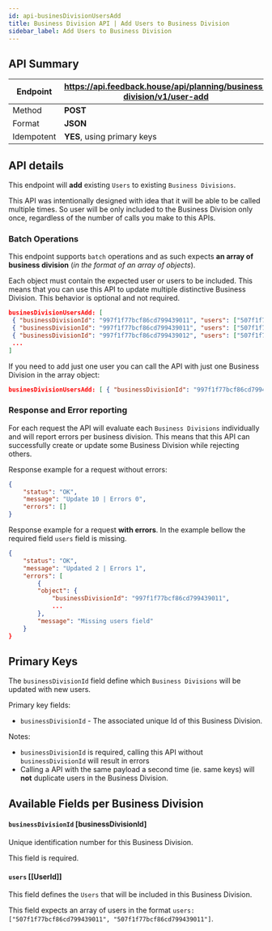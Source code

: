 ```yaml
---
id: api-businesDivisionUsersAdd
title: Business Division API | Add Users to Business Division
sidebar_label: Add Users to Business Division
---
```


## API Summary

| Endpoint | **https://api.feedback.house/api/planning/business-division/v1/user-add** |
|----------|-------------------------------------------------------------|
| Method   | **POST** |
| Format   | **JSON** |
| Idempotent | **YES**, using primary keys |

## API details

This endpoint will **add** existing `Users` to existing `Business Divisions`. 

This API was intentionally designed with idea that it will be able to be called multiple times. So user will be only included to the Business Division only once, regardless of the number of calls you make to this APIs.

### Batch Operations

This endpoint supports `batch` operations and as such expects **an array of business division** (*in the format of an array of objects*). 

Each object must contain the expected user or users to be included. This means that you can use this API to update multiple distinctive Business Division. This behavior is optional and not required.

```json
businesDivisionUsersAdd: [
 { "businessDivisionId": "997f1f77bcf86cd799439011", "users": ["507f1f77bcf86cd799439011","507f1f77bcf86cd799439012"] },
 { "businessDivisionId": "997f1f77bcf86cd799439011", "users": ["507f1f77bcf86cd799439014","507f1f77bcf86cd799439016"] },
 { "businessDivisionId": "997f1f77bcf86cd799439012", "users": ["507f1f77bcf86cd799439011"] },
 ...
]
```

If you need to add just one user you can call the API with just one Business Division in the array object:

```json
businesDivisionUsersAdd: [ { "businessDivisionId": "997f1f77bcf86cd799439011", "users": ["507f1f77bcf86cd799439011"] },]
```


### Response and Error reporting

For each request the API will evaluate each `Business Divisions` individually and will report errors per business division. This means that this API can successfully create or update some Business Division while rejecting others.

Response example for a request without errors:
```json
{
    "status": "OK",
    "message": "Update 10 | Errors 0",
    "errors": []
}
```

Response example for a request **with errors**. In the example bellow the required field `users` field is missing.
```json
{
    "status": "OK",
    "message": "Updated 2 | Errors 1",
    "errors": [
        {
        "object": {
            "businessDivisionId": "997f1f77bcf86cd799439011",
            ...
        },
        "message": "Missing users field"
    }
}
```

## Primary Keys

The `businessDivisionId` field define which `Business Divisions` will be updated with new users.


Primary key fields:
- `businessDivisionId` - The associated unique Id of this Business Division.

Notes:
- `businessDivisionId` is required, calling this API without `businessDivisionId` will result in errors
- Calling a API with the same payload a second time (ie. same keys) will **not** duplicate users in the Business Division.

## Available Fields per Business Division


#### `businessDivisionId` [businessDivisionId] 
Unique identification number for this Business Division. 

This field is required.

#### `users` [[UserId]]

This field defines the `Users` that will be included in this Business Division. 

This field expects an array of users in the format `users: ["507f1f77bcf86cd799439011", "507f1f77bcf86cd799439011"]`. 